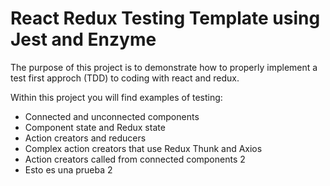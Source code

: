 # React Redux Testing Template using Jest and Enzyme

The purpose of this project is to demonstrate how to properly implement a test first approch (TDD) to coding with react and redux.

Within this project you will find examples of testing:

* Connected and unconnected components
* Component state and Redux state
* Action creators and reducers
* Complex action creators that use Redux Thunk and Axios
* Action creators called from connected components 2
* Esto es una prueba 2
